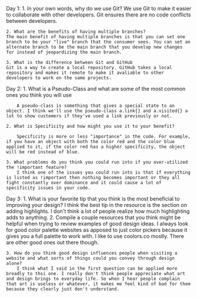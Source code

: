 Day 1:
    1. In your own words, why do we use Git?
        We use Git to make it easier to collaborate with other developers. Git ensures there are no code conflicts between developers. 

    2. What are the benefits of having multiple branches?
    The main benefit of having multiple branches is that you can set one branch to be your "live" branch that the consumer sees. You can set an alternate branch to be the main branch that you develop new changes for instead of jeopardizing the main branch. 

    3. What is the difference between Git and GitHub
    Git is a way to create a local repository. GitHub takes a local repository and makes it remote to make it avaliable to other developers to work on the same projects. 
Day 2:
    1. What is a Pseudo-Class and what are some of the most common ones you think you will use
        
        A pseudo-class is something that gives a special state to an object. I think we'll use the pseudo-class a.link{} and a.visited{} a lot to show customers if they've used a link previously or not.

    2. What is Specificity and how might you use it to your benefit?
        
        Specificity is more or less "importance" in the code. For example, if you have an object with both the color red and the color blue applied to it, if the color red has a higher specificity, the object will be red instead of blue.

    3. What problems do you think you could run into if you over-utilized the !important feature?
        I think one of the issues you could run into is that if everything is listed as !important then nothing becomes important or they all fight constantly over dominance and it could cause a lot of specificity issues in your code.
Day 3: 
    1. What is your favorite tip that you think is the most beneficial to improving your design?
        I think the best tip in the resource is the section on adding highlights. I don't think a lot of people realize how much highlighting adds to anything.
    2. Compile a couple resources that you think might be helpful when trying to review examples of good design ideas.
        I always look for good color palette websites as apposed to just color pickers because it gives you a full palette to work with. I like to use coolors.co mostly. There are other good ones out there though. 

    3. How do you think good design influences people when visiting a website and what sorts of things could you convey through design alone?
        I think what I said in the first question can be applied more broadly to thsi one. I really don't think people appreciate what art and design brings to everyday life. So when I hear people complain that art is useless or whatever, it makes me feel kind of bad for them because they clearly just don't understand.